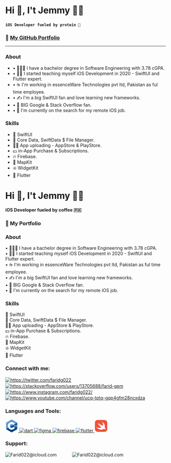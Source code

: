 # Hi 👋, I't Jemmy 👨‍💻

**`iOS Developer fueled by protein 🥤`**

### 💼 **[My GitHub Portfolio](https://github.com/Farid022/Portfolio/edit/main/README.md)**

---

### About
- • 🧑🏼‍🎓 I have a bachelor degree in Software Engineering with 3.78 cGPA.<br>
- • 👨‍💻 I started teaching myself iOS Development in 2020 - SwiftUI and Flutter expert.<br>
- • ☕️ I'm working in essenceWare Technologies pvt ltd, Pakistan as ful time employee.<br>
- • ✍️ I'm a big SwiftUI fan and love learning new frameworks.<br>
- • 🫶 BIG Google & Stack Overflow fan.<br>
- • 👀 I'm currently on the search for my remote iOS job.



 ### Skills
- 🎨 SwiftUI<br>
- 💽 Core Data, SwiftData $ File Manager.<br>
- 👨‍💻 App uploading - AppStore & PlayStore.<br>
- 💵 in-App Purchase & Subscriptions.<br>
- 🔥 Firebase.<br>
- 📍 MapKit<br>
- ❇️ WidgetKit<br>
- 📲 Flutter





# Hi 👋, I't Jemmy 👨‍💻

**iOS Developer fueled by coffee 🇵🇰**

**<h3 align="leading">💼 My Portfolio</h3>**

<h3 align="leading">About</h3>
• 🧑🏼‍🎓 I have a bachelor degree in Software Engineering with 3.78 cGPA.<br>
• 👨‍💻 I started teaching myself iOS Development in 2020 - SwiftUI and Flutter expert.<br>
• ☕️ I'm working in essenceWare Technologies pvt ltd, Pakistan as ful time employee.<br>
• ✍️ I'm a big SwiftUI fan and love learning new frameworks.<br>
• 🫶 BIG Google & Stack Overflow fan.<br>
• 👀 I'm currently on the search for my remote iOS job.


<h3 align="leading">Skills</h3>
🎨 SwiftUI<br>
💽 Core Data, SwiftData $ File Manager.<br>
👨‍💻 App uploading - AppStore & PlayStore.<br>
💵 in-App Purchase & Subscriptions.<br>
🔥 Firebase.<br>
📍 MapKit<br>
❇️ WidgetKit<br>
📲 Flutter

<h3 align="left">Connect with me:</h3>
<p align="left">
<a href="https://twitter.com/https://twitter.com/faridg022" target="blank"><img align="center" src="https://raw.githubusercontent.com/rahuldkjain/github-profile-readme-generator/master/src/images/icons/Social/twitter.svg" alt="https://twitter.com/faridg022" height="30" width="40" /></a>
<a href="https://stackoverflow.com/users/https://stackoverflow.com/users/13705688/farid-gem" target="blank"><img align="center" src="https://raw.githubusercontent.com/rahuldkjain/github-profile-readme-generator/master/src/images/icons/Social/stack-overflow.svg" alt="https://stackoverflow.com/users/13705688/farid-gem" height="30" width="40" /></a>
<a href="https://instagram.com/https://www.instagram.com/faridg022/" target="blank"><img align="center" src="https://raw.githubusercontent.com/rahuldkjain/github-profile-readme-generator/master/src/images/icons/Social/instagram.svg" alt="https://www.instagram.com/faridg022/" height="30" width="40" /></a>
<a href="https://www.youtube.com/c/https://www.youtube.com/channel/ucq-tptq-gqp4gfm28ncxdza" target="blank"><img align="center" src="https://raw.githubusercontent.com/rahuldkjain/github-profile-readme-generator/master/src/images/icons/Social/youtube.svg" alt="https://www.youtube.com/channel/ucq-tptq-gqp4gfm28ncxdza" height="30" width="40" /></a>
</p>

<h3 align="left">Languages and Tools:</h3>
<p align="left"> <a href="https://www.w3schools.com/cpp/" target="_blank" rel="noreferrer"> <img src="https://raw.githubusercontent.com/devicons/devicon/master/icons/cplusplus/cplusplus-original.svg" alt="cplusplus" width="40" height="40"/> </a> <a href="https://dart.dev" target="_blank" rel="noreferrer"> <img src="https://www.vectorlogo.zone/logos/dartlang/dartlang-icon.svg" alt="dart" width="40" height="40"/> </a> <a href="https://www.figma.com/" target="_blank" rel="noreferrer"> <img src="https://www.vectorlogo.zone/logos/figma/figma-icon.svg" alt="figma" width="40" height="40"/> </a> <a href="https://firebase.google.com/" target="_blank" rel="noreferrer"> <img src="https://www.vectorlogo.zone/logos/firebase/firebase-icon.svg" alt="firebase" width="40" height="40"/> </a> <a href="https://flutter.dev" target="_blank" rel="noreferrer"> <img src="https://www.vectorlogo.zone/logos/flutterio/flutterio-icon.svg" alt="flutter" width="40" height="40"/> </a> <a href="https://developer.apple.com/swift/" target="_blank" rel="noreferrer"> <img src="https://raw.githubusercontent.com/devicons/devicon/master/icons/swift/swift-original.svg" alt="swift" width="40" height="40"/> </a> </p>

<h3 align="left">Support:</h3>
<p><a href="https://www.buymeacoffee.com/Farid022@icloud.com"> <img align="left" src="https://cdn.buymeacoffee.com/buttons/v2/default-yellow.png" height="50" width="210" alt="Farid022@icloud.com" /></a><a href="https://ko-fi.com/Farid022@icloud.com"> <img align="left" src="https://cdn.ko-fi.com/cdn/kofi3.png?v=3" height="50" width="210" alt="Farid022@icloud.com" /></a></p><br><br>

